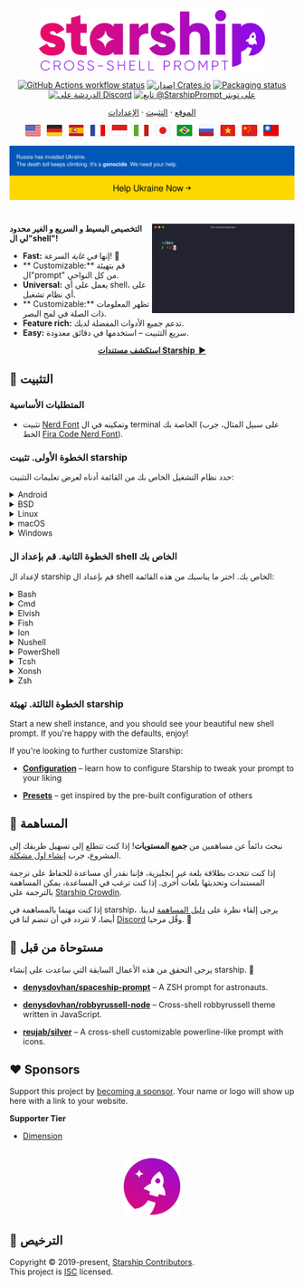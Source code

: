 <p align="center">
  <img
    width="400"
    src="https://raw.githubusercontent.com/starship/starship/master/media/logo.png"
    alt="Starship – Cross-shell prompt"
 />
</p>

<p align="center">
  <a href="https://github.com/starship/starship/actions"
    ><img
      src="https://img.shields.io/github/actions/workflow/status/starship/starship/workflow.yml?branch=master&label=workflow&style=flat-square"
      alt="GitHub Actions workflow status"
 /></a>
  <a href="https://crates.io/crates/starship"
    ><img
      src="https://img.shields.io/crates/v/starship?style=flat-square"
      alt="إصدار Crates.io"
 /></a>
  <a href="https://repology.org/project/starship/versions"
    ><img
      src="https://img.shields.io/repology/repositories/starship?label=in%20repositories&style=flat-square"
      alt="Packaging status" /></a
><br />
  <a href="https://discord.gg/starship"
    ><img
      src="https://img.shields.io/discord/567163873606500352?label=discord&logoColor=white&style=flat-square"
      alt="الدردشة على Discord"
 /></a>
  <a href="https://twitter.com/StarshipPrompt"
    ><img
      src="https://img.shields.io/badge/twitter-@StarshipPrompt-1DA1F3?style=flat-square"
      alt="تابع @StarshipPrompt على تويتر"
 /></a>
</p>

<p align="center">
  <a href="https://starship.rs">الموقع</a>
  ·
  <a href="#🚀-installation">التثبيت</a>
  ·
  <a href="https://starship.rs/config/">الإعدادات</a>
</p>

<p align="center">
  <a href="https://github.com/starship/starship/blob/master/README.md"
    ><img
      height="20"
      src="https://raw.githubusercontent.com/starship/starship/master/media/flag-us.png"
      alt="English"
 /></a>
  &nbsp;
  <a
    href="https://github.com/starship/starship/blob/master/docs/de-DE/guide/README.md"
    ><img
      height="20"
      src="https://raw.githubusercontent.com/starship/starship/master/media/flag-de.png"
      alt="Deutsch"
 /></a>
  &nbsp;
  <a
    href="https://github.com/starship/starship/blob/master/docs/es-ES/guide/README.md"
    ><img
      height="20"
      src="https://raw.githubusercontent.com/starship/starship/master/media/flag-es.png"
      alt="Español"
 /></a>
  &nbsp;
  <a
    href="https://github.com/starship/starship/blob/master/docs/fr-FR/guide/README.md"
    ><img
      height="20"
      src="https://raw.githubusercontent.com/starship/starship/master/media/flag-fr.png"
      alt="Français"
 /></a>
  &nbsp;
  <a
    href="https://github.com/starship/starship/blob/master/docs/id-ID/guide/README.md"
    ><img
      height="20"
      src="https://raw.githubusercontent.com/starship/starship/master/media/flag-id.png"
      alt="Bahasa Indonesia"
 /></a>
  &nbsp;
  <a
    href="https://github.com/starship/starship/blob/master/docs/it-IT/guide/README.md"
    ><img
      height="20"
      src="https://raw.githubusercontent.com/starship/starship/master/media/flag-it.png"
      alt="Italiano"
 /></a>
  &nbsp;
  <a
    href="https://github.com/starship/starship/blob/master/docs/ja-JP/guide/README.md"
    ><img
      height="20"
      src="https://raw.githubusercontent.com/starship/starship/master/media/flag-jp.png"
      alt="日本語"
 /></a>
  &nbsp;
  <a
    href="https://github.com/starship/starship/blob/master/docs/pt-BR/guide/README.md"
    ><img
      height="20"
      src="https://raw.githubusercontent.com/starship/starship/master/media/flag-br.png"
      alt="Português do Brasil"
 /></a>
  &nbsp;
  <a
    href="https://github.com/starship/starship/blob/master/docs/ru-RU/guide/README.md"
    ><img
      height="20"
      src="https://raw.githubusercontent.com/starship/starship/master/media/flag-ru.png"
      alt="Русский"
 /></a>
  &nbsp;
  <a
    href="https://github.com/starship/starship/blob/master/docs/vi-VN/guide/README.md"
    ><img
      height="20"
      src="https://raw.githubusercontent.com/starship/starship/master/media/flag-vn.png"
      alt="Tiếng Việt"
 /></a>
  &nbsp;
  <a
    href="https://github.com/starship/starship/blob/master/docs/zh-CN/guide/README.md"
    ><img
      height="20"
      src="https://raw.githubusercontent.com/starship/starship/master/media/flag-cn.png"
      alt="简体中文"
 /></a>
  &nbsp;
  <a
    href="https://github.com/starship/starship/blob/master/docs/zh-TW/guide/README.md"
    ><img
      height="20"
      src="https://raw.githubusercontent.com/starship/starship/master/media/flag-tw.png"
      alt="繁體中文"
 /></a>
</p>

[![SWUbanner](https://raw.githubusercontent.com/vshymanskyy/StandWithUkraine/main/banner2-direct.svg)](https://vshymanskyy.github.io/StandWithUkraine)

<h1></h1>

<img
  src="https://raw.githubusercontent.com/starship/starship/master/media/demo.gif"
  alt="Starship with iTerm2 and the Snazzy theme"
  width="50%"
  align="right"
 />

**التخصيص البسيط و السريع و الغير محدود لي ال"shell"!**

- **Fast:** إنها _في غاية_ السرعة! 🚀
- ** Customizable:** قم بتهيئة ال"prompt" من كل النواحي.
- **Universal:** يعمل على أي shell، على أي نظام تشغيل.
- ** Customizable:** تظهر المعلومات ذات الصلة في لمح البصر.
- **Feature rich:** تدعم جميع الأدوات المفضلة لديك.
- **Easy:** سريع التثبيت – استخدمها في دقائق معدودة.

<p align="center">
<a href="https://starship.rs/config/"><strong>استكشف مستندات Starship&nbsp;&nbsp;▶</strong></a>
</p>

<a name="🚀-installation"></a>

## 🚀 التثبيت

### المتطلبات الأساسية

- تثبيت [Nerd Font](https://www.nerdfonts.com/) وتمكينه في ال terminal الخاصة بك (على سبيل المثال، جرب الخط [Fira Code Nerd Font](https://www.nerdfonts.com/font-downloads)).

### الخطوة الأولى. تثبيت starship

حدد نظام التشغيل الخاص بك من القائمة أدناه لعرض تعليمات التثبيت:

<details>
<summary>Android</summary>

يمكنك تثبيت starship باستخدام احد ال package managers التالية:

| Repository                                                                        | Instructions           |
| --------------------------------------------------------------------------------- | ---------------------- |
| [Termux](https://github.com/termux/termux-packages/tree/master/packages/starship) | `pkg install starship` |

</details>

<details>
<summary>BSD</summary>

يمكنك تثبيت starship باستخدام احد ال package managers التالية:

| Distribution | Repository                                               | Instructions                      |
| ------------ | -------------------------------------------------------- | --------------------------------- |
| **_Any_**    | **[crates.io](https://crates.io/crates/starship)**       | `cargo install starship --locked` |
| FreeBSD      | [FreshPorts](https://www.freshports.org/shells/starship) | `pkg install starship`            |
| NetBSD       | [pkgsrc](https://pkgsrc.se/shells/starship)              | `pkgin install starship`          |

</details>

<details>
<summary>Linux</summary>

قم بتثبيت أحدث إصدار للنظام الخاص بك:

```sh
curl -sS https://starship.rs/install.sh | sh
```

يمكنك تثبيت starship باستخدام احد ال package managers التالية:

| Distribution       | Repository                                                                                      | Instructions                                                                   |
| ------------------ | ----------------------------------------------------------------------------------------------- | ------------------------------------------------------------------------------ |
| **_Any_**          | **[crates.io](https://crates.io/crates/starship)**                                              | `cargo install starship --locked`                                              |
| _Any_              | [conda-forge](https://anaconda.org/conda-forge/starship)                                        | `conda install -c conda-forge starship`                                        |
| _Any_              | [Linuxbrew](https://formulae.brew.sh/formula/starship)                                          | `brew install starship`                                                        |
| _Any_              | [Snapcraft](https://snapcraft.io/starship)                                                      | `snap install starship`                                                        |
| Alpine Linux 3.13+ | [Alpine Linux Packages](https://pkgs.alpinelinux.org/packages?name=starship)                    | `apk add starship`                                                             |
| Arch Linux         | [Arch Linux Community](https://archlinux.org/packages/community/x86_64/starship)                | `pacman -S starship`                                                           |
| CentOS +7          | [Copr](https://copr.fedorainfracloud.org/coprs/atim/starship)                                   | `dnf copr enable atim/starship` <br /> `dnf install starship` |
| Gentoo             | [Gentoo Packages](https://packages.gentoo.org/packages/app-shells/starship)                     | `emerge app-shells/starship`                                                   |
| Manjaro            |                                                                                                 | `pacman -S starship`                                                           |
| NixOS              | [nixpkgs](https://github.com/NixOS/nixpkgs/blob/master/pkgs/tools/misc/starship/default.nix)    | `nix-env -iA nixpkgs.starship`                                                 |
| Void Linux         | [Void Linux Packages](https://github.com/void-linux/void-packages/tree/master/srcpkgs/starship) | `xbps-install -S starship`                                                     |

</details>

<details>
<summary>macOS</summary>

قم بتثبيت أحدث إصدار للنظام الخاص بك:

```sh
curl -sS https://starship.rs/install.sh | sh
```

يمكنك تثبيت starship باستخدام احد ال package managers التالية:

| Repository                                               | Instructions                            |
| -------------------------------------------------------- | --------------------------------------- |
| **[crates.io](https://crates.io/crates/starship)**       | `cargo install starship --locked`       |
| [conda-forge](https://anaconda.org/conda-forge/starship) | `conda install -c conda-forge starship` |
| [Homebrew](https://formulae.brew.sh/formula/starship)    | `brew install starship`                 |
| [MacPorts](https://ports.macports.org/port/starship)     | `port install starship`                 |

</details>

<details>
<summary>Windows</summary>

قم بتثبيت أحدث إصدار للنظام الخاص بك مع MSI-installers من قسم الإصدارات [](https://github.com/starship/starship/releases/latest).

يمكنك تثبيت starship باستخدام احد ال package managers التالية:

| Repository                                                                                   | Instructions                            |
| -------------------------------------------------------------------------------------------- | --------------------------------------- |
| **[crates.io](https://crates.io/crates/starship)**                                           | `cargo install starship --locked`       |
| [Chocolatey](https://community.chocolatey.org/packages/starship)                             | `choco install starship`                |
| [conda-forge](https://anaconda.org/conda-forge/starship)                                     | `conda install -c conda-forge starship` |
| [Scoop](https://github.com/ScoopInstaller/Main/blob/master/bucket/starship.json)             | `scoop install starship`                |
| [winget](https://github.com/microsoft/winget-pkgs/tree/master/manifests/s/Starship/Starship) | `winget install --id Starship.Starship` |

</details>

### الخطوة الثانية. قم بإعداد ال shell الخاص بك

لإعداد ال starship قم بإعداد ال shell الخاص بك. اختر ما يناسبك من هذه القائمة:

<details>
<summary>Bash</summary>

أضف ما يلي إلى نهاية `~/.bashrc`:

```sh
eval "$(starship init bash)"
```

</details>

<details>
<summary>Cmd</summary>

عليك بإستخدام [Clink](https://chrisant996.github.io/clink/clink.html) (v1.2.30+) مع Cmd. قم بإنشاء ملف في المسار `%LocalAppData%\clink\starship.lua` و ضع فيه المحتوى التالي:

```lua
load(io.popen('starship init cmd'):read("*a"))()
```

</details>

<details>
<summary>Elvish</summary>

أضف ما يلي إلى نهاية `~/.elvish/rc.elv`:

```sh
eval (starship init elvish)
```

ملاحظة: فقط +Elvish v0.18 مدعوم

</details>

<details>
<summary>Fish</summary>

أضف ما يلي إلى نهاية `~/.config/fish/config.fish`:

```fish
starship init fish | source
```

</details>

<details>
<summary>Ion</summary>

أضف ما يلي إلى نهاية `~/.config/ion/initrc`:

```sh
eval $(starship init ion)
```

</details>

<details>
<summary>Nushell</summary>

Add the following to the end of your Nushell env file (find it by running `$nu.env-path` in Nushell):

```sh
mkdir ~/.cache/starship
starship init nu | save ~/.cache/starship/init.nu
```

And add the following to the end of your Nushell configuration (find it by running `$nu.config-path`):

```sh
source ~/.cache/starship/init.nu
```

Note: Only Nushell v0.61+ is supported

</details>

<details>
<summary>PowerShell</summary>

Add the following to the end of your PowerShell configuration (find it by running `$PROFILE`):

```powershell
Invoke-Expression (&starship init powershell)
```

</details>

<details>
<summary>Tcsh</summary>

أضف ما يلي إلى نهاية `~/.tcshrc`:

```sh
eval `starship init tcsh`
```

</details>

<details>
<summary>Xonsh</summary>

أضف ما يلي إلى نهاية `~/.xonshrc`:

```python
execx($(starship init xonsh))
```

</details>

<details>
<summary>Zsh</summary>

أضف ما يلي إلى نهاية `~/.zshrc`:

```sh
eval "$(starship init zsh)"
```

</details>

### الخطوة الثالثة. تهيئة starship

Start a new shell instance, and you should see your beautiful new shell prompt. If you're happy with the defaults, enjoy!

If you're looking to further customize Starship:

- **[Configuration](https://starship.rs/config/)** – learn how to configure Starship to tweak your prompt to your liking

- **[Presets](https://starship.rs/presets/)** – get inspired by the pre-built configuration of others

## 🤝 المساهمة

نبحث دائماً عن مساهمين من **جميع المستويات**! إذا كنت تتطلع إلى تسهيل طريقك إلى المشروع، جرب [إنشاء اول مشكلة](https://github.com/starship/starship/labels/🌱%20good%20first%20issue).

إذا كنت تتحدث بطلاقة بلغة غير إنجليزية، فإننا نقدر أي مساعدة للحفاظ على ترجمة المستندات وتحديثها بلغات أخرى. إذا كنت ترغب في المساعدة، يمكن المساهمة بالترجمة على [Starship Crowdin](https://translate.starship.rs/).

إذا كنت مهتما بالمساهمة في starship، يرجى إلقاء نظرة على [دليل المساهمة](https://github.com/starship/starship/blob/master/CONTRIBUTING.md) لدينا. أيضا، لا تتردد في أن تنضم لنا في [Discord](https://discord.gg/8Jzqu3T) وقُل مرحبا. 👋

## 💭 مستوحاة من قبل

يرجى التحقق من هذه الأعمال السابقة التي ساعدت على إنشاء starship. 🙏

- **[denysdovhan/spaceship-prompt](https://github.com/denysdovhan/spaceship-prompt)** – A ZSH prompt for astronauts.

- **[denysdovhan/robbyrussell-node](https://github.com/denysdovhan/robbyrussell-node)** – Cross-shell robbyrussell theme written in JavaScript.

- **[reujab/silver](https://github.com/reujab/silver)** – A cross-shell customizable powerline-like prompt with icons.

## ❤️ Sponsors

Support this project by [becoming a sponsor](https://github.com/sponsors/starship). Your name or logo will show up here with a link to your website.

**Supporter Tier**

- [Dimension](https://dimension.dev/)

<p align="center">
    <br>
    <img width="100" src="https://raw.githubusercontent.com/starship/starship/master/media/icon.png" alt="Starship rocket icon">
</p>

## 📝 الترخيص

Copyright © 2019-present, [Starship Contributors](https://github.com/starship/starship/graphs/contributors).<br /> This project is [ISC](https://github.com/starship/starship/blob/master/LICENSE) licensed.
